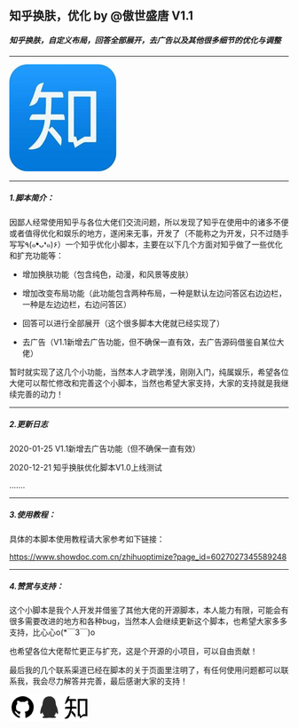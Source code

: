 ## 知乎换肤，优化 by @傲世盛唐 V1.1

#### *知乎换肤，自定义布局，回答全部展开，去广告以及其他很多细节的优化与调整*

***

![zhihu](https://raw.githubusercontent.com/linhaikun2019/zhihu_optimize-lhk/master/img/logo.jpg)

***

##### 1.脚本简介：

因鄙人经常使用知乎与各位大佬们交流问题，所以发现了知乎在使用中的诸多不便或者值得优化和娱乐的地方，遂闲来无事，开发了（不能称之为开发，只不过随手写写٩(๑❛ᴗ❛๑)۶）一个知乎优化小脚本，主要在以下几个方面对知乎做了一些优化和扩充功能等：

* 增加换肤功能（包含纯色，动漫，和风景等皮肤）

* 增加改变布局功能（此功能包含两种布局，一种是默认左边问答区右边边栏，一种是左边边栏，右边问答区）

* 回答可以进行全部展开（这个很多脚本大佬就已经实现了）

* 去广告（V1.1新增去广告功能，但不确保一直有效，去广告源码借鉴自某位大佬）

暂时就实现了这几个小功能，当然本人才疏学浅，刚刚入门，纯属娱乐，希望各位大佬可以帮忙修改和完善这个小脚本，当然也希望大家支持，大家的支持就是我继续完善的动力！

***

##### 2.更新日志

2020-01-25     V1.1新增去广告功能（但不确保一直有效）

2020-12-21     知乎换肤优化脚本V1.0上线测试

.......

***

##### 3.使用教程：

具体的本脚本使用教程请大家参考如下链接：

<https://www.showdoc.com.cn/zhihuoptimize?page_id=6027027345589248>

***

##### 4.赞赏与支持：

这个小脚本是我个人开发并借鉴了其他大佬的开源脚本，本人能力有限，可能会有很多需要改进的地方和各种bug，当然本人会继续更新这个脚本，也希望大家多多支持，比心心o(*￣3￣)o 

也希望各位大佬帮忙更正与扩充，这是个开源的小项目，可以自由贡献！

最后我的几个联系渠道已经在脚本的关于页面里注明了，有任何使用问题都可以联系我，我会尽力解答并完善，最后感谢大家的支持！

[![github](https://raw.githubusercontent.com/linhaikun2019/zhihu_optimize-lhk/master/img/github.png "github")](https://github.com/linhaikun2019/zhihu_optimize-lhk)[![QQ](https://raw.githubusercontent.com/linhaikun2019/zhihu_optimize-lhk/master/img/QQ.png "QQ")](http://wpa.qq.com/msgrd?v=3&uin=2735982878)[![知乎](https://raw.githubusercontent.com/linhaikun2019/zhihu_optimize-lhk/master/img/%E7%9F%A5%E4%B9%8E.png "知乎")](https://www.zhihu.com/people/lin-da-82-29-80)

